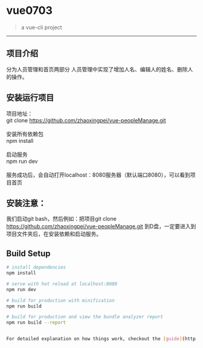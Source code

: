 # vue0703

> a vue-cli project
------------------------
项目介绍
--------
分为人员管理和首页两部分
人员管理中实现了增加人名、编辑人的姓名、删除人的操作。

安装运行项目
------------
项目地址：<br/>
git clone https://github.com/zhaoxingpei/vue-peopleManage.git <br/><br/>
安装所有依赖包<br/>
npm install<br/><br/>
启动服务<br/>
npm run dev<br/><br/>
服务成功后，会自动打开localhost：8080服务器（默认端口8080），可以看到项目首页

安装注意：
----------
我们启动git bash，然后例如：把项目git clone https://github.com/zhaoxingpei/vue-peopleManage.git 到D盘，一定要进入到项目文件夹后，在安装依赖和启动服务。


## Build Setup

``` bash
# install dependencies
npm install

# serve with hot reload at localhost:8080
npm run dev

# build for production with minification
npm run build

# build for production and view the bundle analyzer report
npm run build --report


For detailed explanation on how things work, checkout the [guide](http://vuejs-templates.github.io/webpack/) and [docs for vue-loader](http://vuejs.github.io/vue-loader).
